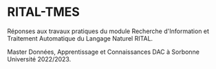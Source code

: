 # RITAL-TMES
Réponses aux travaux pratiques du module Recherche d'Information et Traitement Automatique du Langage Naturel RITAL.

Master Données, Apprentissage et Connaissances DAC à Sorbonne Université 2022/2023.
